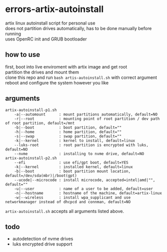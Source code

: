 # errors-artix-autoinstall

artix linux autoinstall script for personal use\
does not partition drives automatically, has to be done manually before running\
uses OpenRC init and GRUB bootloader

## how to use

first, boot into live enviroment with artix image and get root\
partition the drives and mount them\
clone this repo and run `bash artis-autoinstall.sh` with correct argument\
reboot and configure the system however you like

## arguments

```
artix-autoinstall-p1.sh
    -a|--automount      : mount partitions automatically, default=NO
    -r|--root           : mounting point of root partition / dev path of root partition, default=/mnt
    -b|--boot           : boot partition, default=""
    -h|--home           : home partition, default=""
    -s|--swap           : swap partition, default=""
    -k|--kernel         : kernel to install, default=linux
    --luks-root         : root partition is encrypted with luks, default=NO
    --nvme              : installing to nvme drive, default=NO
artix-autoinstall-p2.sh
    --efi               : use efi/gpt boot, default=YES
    -k|--kernel         : installed kernel, default=linux
    -b|--boot           : boot partition mount location, default=/dev/sda(mbr)|/boot(gpt)
    --ucode|--microcode : install microcode, accepted=intel|amd|"", default=""
    -u|--user           : name of a user to be added, default=user
    -n|--hostname       : hostname of the machine, default=artix-linux
    -w|--wireless       : install wpa_supplicant and use networkmanager instead of dhcpcd and connman, default=NO
```

`artix-autoinstall.sh` accepts all arguments listed above.

## todo

 * autodetection of nvme drives
 * luks encrypted drive support
